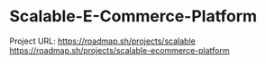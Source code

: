 # Scalable-E-Commerce-Platform
Project URL: https://roadmap.sh/projects/scalable
https://roadmap.sh/projects/scalable-ecommerce-platform
